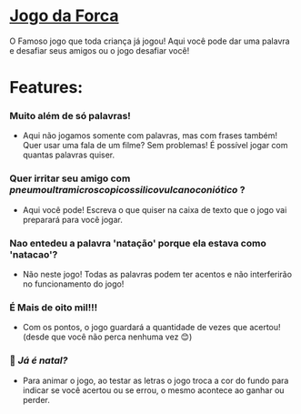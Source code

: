 # [Jogo da Forca](https://redspe.github.io/Jogo-da-Forca/)

O Famoso jogo que toda criança já jogou! Aqui você pode dar uma palavra e desafiar seus amigos ou o jogo desafiar você!

# Features:
### Muito além de só palavras!
- Aqui não jogamos somente com palavras, mas com frases também! Quer usar uma fala de um filme? Sem problemas! É possível jogar com quantas palavras quiser.

### Quer irritar seu amigo com _pneumoultramicroscopicossilicovulcanoconiótico_ ? 
- Aqui você pode! Escreva o que quiser na caixa de texto que o jogo vai preparará para você jogar.

### Nao entedeu a palavra 'natação' porque ela estava como 'natacao'? 
- Não neste jogo! Todas as palavras podem ter acentos e não interferirão no funcionamento do jogo!

###  É Mais de oito mil!!!
- Com os pontos, o jogo guardará a quantidade de vezes que acertou! (desde que você não perca nenhuma vez 😊)

### 🎄 _Já é natal?_ 
- Para animar o jogo, ao testar as letras o jogo troca a cor do fundo para indicar se você acertou ou se errou, o mesmo acontece ao ganhar ou perder.

